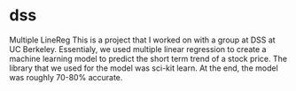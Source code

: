 # dss
Multiple LineReg
This is a project that I worked on with a group at DSS at UC Berkeley. Essentialy, we used multiple linear regression to create a machine learning
model to predict the short term trend of a stock price. The library that we used for the model was sci-kit learn. At the end, the model was roughly 70-80% accurate.
